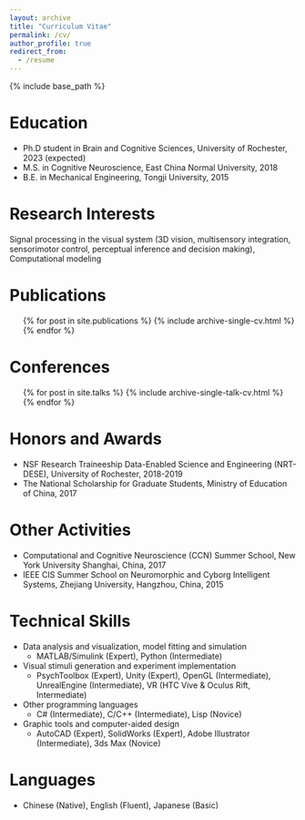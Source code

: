 ```yaml
---
layout: archive
title: "Curriculum Vitae"
permalink: /cv/
author_profile: true
redirect_from:
  - /resume
---
```


{% include base_path %}

Education
======
* Ph.D student in Brain and Cognitive Sciences, University of Rochester, 2023 (expected)
* M.S. in Cognitive Neuroscience, East China Normal University, 2018
* B.E. in Mechanical Engineering, Tongji University, 2015

Research Interests
======
Signal processing in the visual system (3D vision, multisensory integration, sensorimotor control, perceptual inference and decision making), Computational modeling

Publications
======
  <ul>{% for post in site.publications %}
    {% include archive-single-cv.html %}
  {% endfor %}</ul>
  
Conferences
======
  <ul>{% for post in site.talks %}
    {% include archive-single-talk-cv.html %}
  {% endfor %}</ul>

Honors and Awards
======
* NSF Research Traineeship Data-Enabled Science and Engineering (NRT-DESE), University of Rochester, 2018-2019
* The National Scholarship for Graduate Students, Ministry of Education of China, 2017

Other Activities
======
* Computational and Cognitive Neuroscience (CCN) Summer School, New York University Shanghai, China, 2017
* IEEE CIS Summer School on Neuromorphic and Cyborg Intelligent Systems, Zhejiang University, Hangzhou, China, 2015

Technical Skills
======
* Data analysis and visualization, model fitting and simulation
  * MATLAB/Simulink (Expert), Python (Intermediate)
* Visual stimuli generation and experiment implementation
  * PsychToolbox (Expert), Unity (Expert), OpenGL (Intermediate), UnrealEngine (Intermediate), VR (HTC Vive & Oculus Rift, Intermediate)
* Other programming languages
  * C# (Intermediate), C/C++ (Intermediate), Lisp (Novice)
* Graphic tools and computer-aided design
  * AutoCAD (Expert), SolidWorks (Expert), Adobe Illustrator (Intermediate), 3ds Max (Novice)

Languages
=======
* Chinese (Native), English (Fluent), Japanese (Basic)

